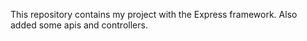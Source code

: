 This repository contains my project with the Express framework.
 Also added some apis and controllers.

